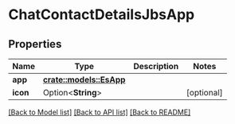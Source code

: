 # ChatContactDetailsJbsApp

## Properties

Name | Type | Description | Notes
------------ | ------------- | ------------- | -------------
**app** | [**crate::models::EsApp**](ES_App.md) |  | 
**icon** | Option<**String**> |  | [optional]

[[Back to Model list]](../README.md#documentation-for-models) [[Back to API list]](../README.md#documentation-for-api-endpoints) [[Back to README]](../README.md)



